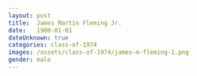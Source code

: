 ```yaml
---
layout: post
title:  James Martin Fleming Jr.
date:   1900-01-01
dateUnknown: true
categories: class-of-1974
images: /assets/class-of-1974/james-m-fleming-1.png
gender: male
---
```

